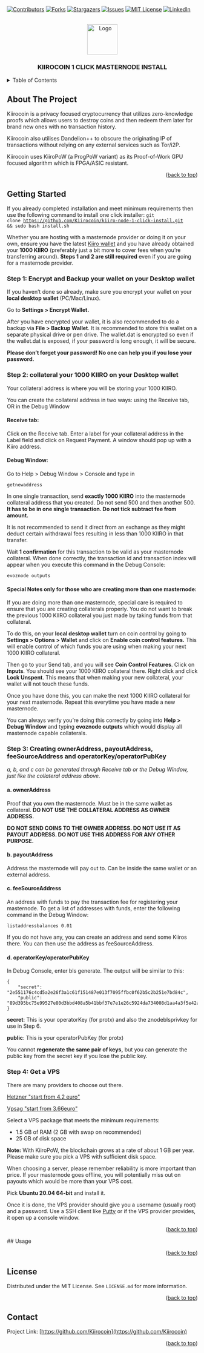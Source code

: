 <!-- PROJECT SHIELDS -->
<!--
*** I'm using markdown "reference style" links for readability.
*** Reference links are enclosed in brackets [ ] instead of parentheses ( ).
*** See the bottom of this document for the declaration of the reference variables
*** for contributors-url, forks-url, etc. This is an optional, concise syntax you may use.
*** https://www.markdownguide.org/basic-syntax/#reference-style-links
-->
[![Contributors][contributors-shield]][contributors-url]
[![Forks][forks-shield]][forks-url]
[![Stargazers][stars-shield]][stars-url]
[![Issues][issues-shield]][issues-url]
[![MIT License][license-shield]][license-url]
[![LinkedIn][linkedin-shield]][linkedin-url]


<!-- PROJECT LOGO -->
<br />
<div align="center">
  <a href="https://github.com/Kiirocoin/kiiro-node-1-click-install">
    <img src="https://avatars.githubusercontent.com/u/138875999?s=48&v=4" alt="Logo" width="80" height="80">
  </a>
  <h3 align="center">KIIROCOIN 1 CLICK MASTERNODE INSTALL</h3>
</div>


<!-- TABLE OF CONTENTS -->
<details>
  <summary>Table of Contents</summary>
  <ol>
    <li>
      <a href="#getting-started">Getting Started</a>
      <ul>
        <li><a href="#prerequisites">Prerequisites</a></li>
      </ul>
    </li>
    <li><a href="#usage">Usage</a></li>
    <li><a href="#license">License</a></li>
    <li><a href="#contact">Contact</a></li>
  </ol>
</details>

<!-- ABOUT THE PROJECT -->
## About The Project

Kiirocoin is a privacy focused cryptocurrency that utilizes zero-knowledge proofs which allows users to destroy coins and then redeem them later for brand new ones with no transaction history.

Kiirocoin also utilises Dandelion++ to obscure the originating IP of transactions without relying on any external services such as Tor/i2P.

Kiirocoin uses KiiroPoW (a ProgPoW variant) as its Proof-of-Work GPU focused algorithm which is FPGA/ASIC resistant.

<p align="right">(<a href="#readme-top">back to top</a>)</p>

<!-- GETTING STARTED -->
## Getting Started

If you already completed installation and meet minimum requirements then use the following command to install one click installer:
<code>git clone https://github.com/Kiirocoin/kiiro-node-1-click-install.git && sudo bash install.sh</code>

<p>Whether you are hosting with a masternode provider or doing it on your own, ensure you have the latest <a href="https://github.com/Kiirocoin/kiiro/tree/main/" target="_blank">Kiiro wallet</a> and you have already obtained your <strong>1000 KIIRO</strong> (preferably just a bit more to cover fees when you’re transferring around). <strong>Steps 1 and 2 are still required</strong> even if you are going for a masternode provider.</p>
<h3 id="step-1-encrypt-and-backup-your-wallet-on-your-desktop-wallet">Step 1: Encrypt and Backup your wallet on your Desktop wallet</h3>
<p>If you haven’t done so already, make sure you encrypt your wallet on your <strong>local desktop wallet</strong> (PC/Mac/Linux).</p>
<p>Go to <strong>Settings &gt; Encrypt Wallet.</strong></p>
<p>After you have encrypted your wallet, it is also recommended to do a backup via <strong>File &gt; Backup Wallet</strong>. It is recommended to store this wallet on a separate physical drive or pen drive. The wallet.dat is encrypted so even if the wallet.dat is exposed, if your password is long enough, it will be secure.</p>
<p><strong>Please don’t forget your password! No one can help you if you lose your password.</strong></p>
<h3 id="step-2-collateral-your-1000-kiiro-on-your-desktop-wallet">Step 2: collateral your 1000 KIIRO on your Desktop wallet</h3>
<p>Your collateral address is where you will be storing your 1000 KIIRO.</p>
<p>You can create the collateral address in two ways: using the Receive tab, OR in the Debug Window</p>
<h4 id="receive-tab">Receive tab:</h4>
<p>Click on the Receive tab. Enter a label for your collateral address in the Label field and click on Request Payment. A window should pop up with a Kiiro address.</p>
<h4 id="debug-window">Debug Window:</h4>
<p>Go to Help &gt; Debug Window &gt; Console and type in</p>
<p><code class="language-plaintext highlighter-rouge">getnewaddress</code></p>
<p>In one single transaction, send <strong>exactly 1000 KIIRO</strong> into the masternode collateral address that you created. Do not send 500 and then another 500. <strong>It has to be in one single transaction. Do not tick subtract fee from amount.</strong></p>
<p>It is not recommended to send it direct from an exchange as they might deduct certain withdrawal fees resulting in less than 1000 KIIRO in that transfer.</p>
<p>Wait <strong>1 confirmation</strong> for this transaction to be valid as your masternode collateral. When done correctly, the transaction id and transaction index will appear when you execute this command in the Debug Console:</p>
<p><code class="language-plaintext highlighter-rouge">evoznode outputs</code></p>
<h4 id="special-notes-only-for-those-who-are-creating-more-than-one-masternode">Special Notes only for those who are creating more than one masternode:</h4>
<p>If you are doing more than one masternode, special care is required to ensure that you are creating collaterals properly. You do not want to break the previous 1000 KIIRO collateral you just made by taking funds from that collateral.</p>
<p>To do this, on your <strong>local desktop wallet</strong> turn on coin control by going to <strong>Settings &gt; Options &gt; Wallet</strong> and click on <strong>Enable coin control features.</strong> This will enable control of which funds you are using when making your next 1000 KIIRO collateral.</p>
<p>Then go to your Send tab, and you will see <strong>Coin Control Features</strong>. Click on <strong>Inputs</strong>. You should see your 1000 KIIRO collateral there. Right click and click <strong>Lock Unspent</strong>. This means that when making your new collateral, your wallet will not touch these funds.</p>
<p>Once you have done this, you can make the next 1000 KIIRO collateral for your next masternode. Repeat this everytime you have made a new masternode.</p>
<p>You can always verify you’re doing this correctly by going into <strong>Help &gt; Debug Window</strong> and typing <strong>evoznode outputs</strong> which would display all masternode capable collaterals.</p>
<h3 id="step-3-creating-owneraddress-payoutaddress-feesourceaddress-and-operatorkeyoperatorpubkey">Step 3: Creating ownerAddress, payoutAddress, feeSourceAddress and operatorKey/operatorPubKey</h3>
<p><em>a, b, and c can be generated through Receive tab or the Debug Window, just like the collateral address above.</em></p>
<h4 id="a-owneraddress">a. ownerAddress</h4>
<p>Proof that you own the masternode. Must be in the same wallet as collateral. <strong>DO NOT USE THE COLLATERAL ADDRESS AS OWNER ADDRESS.</strong></p>
<p><strong>DO NOT SEND COINS TO THE OWNER ADDRESS. DO NOT USE IT AS PAYOUT ADDRESS. DO NOT USE THIS ADDRESS FOR ANY OTHER PURPOSE.</strong></p>
<h4 id="b-payoutaddress">b. payoutAddress</h4>
<p>Address the masternode will pay out to. Can be inside the same wallet or an external address.</p>
<h4 id="c-feesourceaddress">c. feeSourceAddress</h4>
<p>An address with funds to pay the transaction fee for registering your masternode. To get a list of addresses with funds, enter the following command in the Debug Window:</p>
<p><code class="language-plaintext highlighter-rouge">listaddressbalances 0.01</code></p>
<p>If you do not have any, you can create an address and send some Kiiros there. You can then use the address as feeSourceAddress.</p>
<h4 id="d-operatorkeyoperatorpubkey">d. operatorKey/operatorPubKey</h4>
<p>In Debug Console, enter bls generate. The output will be similar to this:</p>
<div class="language-plaintext highlighter-rouge"><div class="highlight"><pre class="highlight"><code>{
    "secret": "2e551176c4cd5a2e26f3a1c61f151487e013f7095ffbc0f62b5c2b251e7bd84c",
    "public": "89d395bc75e99527e80d3bbd408a5b41bbf37e7e1e26c5924da734008d1aa4a3f5e42a968bef541cb1c9a0899280d29b"
}
</code></pre></div></div>
<p><strong>secret</strong>: This is your operatorKey (for protx) and also the znodeblsprivkey for use in Step 6.</p>
<p><strong>public</strong>: This is your operatorPubKey (for protx)</p>
<p>You cannot <strong>regenerate the same pair of keys,</strong> but you can generate the public key from the secret key if you lose the public key.</p>
<h3 id="step-4-get-a-vps">Step 4: Get a VPS</h3>
<p>There are many providers to choose out there.</p>
<p> <a href="https://hetzner.cloud/?ref=mPIIBRuHJtB4" target="_blank">Hetzner "start from 4.2 euro"</a></p>
<p>  <a href="https://www.vpsag.com/?aff=36435" target="_blank">Vpsag "start from 3.66euro"</a></b>
<p>Select a VPS package that meets the minimum requirements:</p>
<ul>
  <li>1.5 GB of RAM (2 GB with swap on recommended)</li>
  <li>25 GB of disk space </li>
</ul>
<p><strong>Note:</strong> With KiiroPoW, the blockchain grows at a rate of about 1 GB per year. Please make sure you pick a VPS with sufficient disk space.</p>
<p>When choosing a server, please remember reliability is more important than price. If your masternode goes offline, you will potentially miss out on payouts which would be more than your VPS cost.</p>
<p>Pick <strong>Ubuntu 20.04 64-bit</strong> and install it.</p>
<p>Once it is done, the VPS provider should give you a username (usually root) and a password. Use a SSH client like <a href="https://www.putty.org/">Putty</a> or if the VPS provider provides, it open up a console window.</p>
<p align="right">(<a href="#readme-top">back to top</a>)</p>
<!-- USAGE EXAMPLES -->
## Usage

<p align="right">(<a href="#readme-top">back to top</a>)</p>

<!-- LICENSE -->
## License

Distributed under the MIT License. See `LICENSE.md` for more information.

<p align="right">(<a href="#readme-top">back to top</a>)</p>

<!-- CONTACT -->
## Contact

Project Link: [https://github.com/Kiirocoin](https://github.com/Kiirocoin)

<p align="right">(<a href="#readme-top">back to top</a>)</p>


<!-- MARKDOWN LINKS & IMAGES -->
<!-- https://www.markdownguide.org/basic-syntax/#reference-style-links -->
[contributors-shield]: https://img.shields.io/github/contributors/othneildrew/Best-README-Template.svg?style=for-the-badge
[contributors-url]: https://github.com/othneildrew/Best-README-Template/graphs/contributors
[forks-shield]: https://img.shields.io/github/forks/othneildrew/Best-README-Template.svg?style=for-the-badge
[forks-url]: https://github.com/othneildrew/Best-README-Template/network/members
[stars-shield]: https://img.shields.io/github/stars/othneildrew/Best-README-Template.svg?style=for-the-badge
[stars-url]: https://github.com/othneildrew/Best-README-Template/stargazers
[issues-shield]: https://img.shields.io/github/issues/othneildrew/Best-README-Template.svg?style=for-the-badge
[issues-url]: https://github.com/othneildrew/Best-README-Template/issues
[license-shield]: https://img.shields.io/github/license/othneildrew/Best-README-Template.svg?style=for-the-badge
[license-url]: https://github.com/othneildrew/Best-README-Template/blob/master/LICENSE.txt
[linkedin-shield]: https://img.shields.io/badge/-LinkedIn-black.svg?style=for-the-badge&logo=linkedin&colorB=555
[linkedin-url]: https://linkedin.com/in/othneildrew
[product-screenshot]: images/screenshot.png
[Next.js]: https://img.shields.io/badge/next.js-000000?style=for-the-badge&logo=nextdotjs&logoColor=white
[Next-url]: https://nextjs.org/
[React.js]: https://img.shields.io/badge/React-20232A?style=for-the-badge&logo=react&logoColor=61DAFB
[React-url]: https://reactjs.org/
[Vue.js]: https://img.shields.io/badge/Vue.js-35495E?style=for-the-badge&logo=vuedotjs&logoColor=4FC08D
[Vue-url]: https://vuejs.org/
[Angular.io]: https://img.shields.io/badge/Angular-DD0031?style=for-the-badge&logo=angular&logoColor=white
[Angular-url]: https://angular.io/
[Svelte.dev]: https://img.shields.io/badge/Svelte-4A4A55?style=for-the-badge&logo=svelte&logoColor=FF3E00
[Svelte-url]: https://svelte.dev/
[Laravel.com]: https://img.shields.io/badge/Laravel-FF2D20?style=for-the-badge&logo=laravel&logoColor=white
[Laravel-url]: https://laravel.com
[Bootstrap.com]: https://img.shields.io/badge/Bootstrap-563D7C?style=for-the-badge&logo=bootstrap&logoColor=white
[Bootstrap-url]: https://getbootstrap.com
[JQuery.com]: https://img.shields.io/badge/jQuery-0769AD?style=for-the-badge&logo=jquery&logoColor=white
[JQuery-url]: https://jquery.com 
